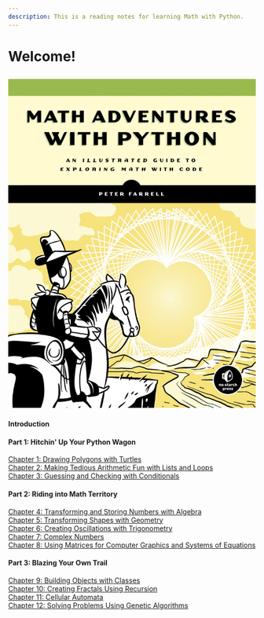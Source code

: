 ```yaml
---
description: This is a reading notes for learning Math with Python.
---
```


# Welcome!

## ![](<.gitbook/assets/圖片 (3).png>)

#### Introduction

#### Part 1: Hitchin' Up Your Python Wagon

[Chapter 1: Drawing Polygons with Turtles](contents/drawing-polygons-with-turtles.md)\
[Chapter 2: Making Tedious Arithmetic Fun with Lists and Loops](contents/2.-making-tedious-arithmetic-fun-with-lists-and-loops.md)\
[Chapter 3: Guessing and Checking with Conditionals](contents/3.-guessing-and-checking-with-conditionals.md)

#### Part 2: Riding into Math Territory

[Chapter 4: Transforming and Storing Numbers with Algebra](contents/4.-transforming-and-storing-numbers-with-algebra.md)\
[Chapter 5: Transforming Shapes with Geometry](contents/5.-transforming-shapes-with-geometry.md)\
[Chapter 6: Creating Oscillations with Trigonometry](contents/6.-creating-oscillations-with-trigonometry.md)\
[Chapter 7: Complex Numbers](contents/7.-complex-numbers.md)[\
Chapter 8: Using Matrices for Computer Graphics and Systems of Equations](contents/8.-using-matrices-for-computer-graphics-and-systems-of-equations.md)

#### Part 3: Blazing Your Own Trail

[Chapter 9: Building Objects with Classes](contents/9.-building-objects-with-classes.md)\
[Chapter 10: Creating Fractals Using Recursion](contents/10.-creating-fractals-using-recursion.md)\
[Chapter 11: Cellular Automata](contents/11.-cellular-automata.md)\
[Chapter 12: Solving Problems Using Genetic Algorithms](contents/12.-solving-problems-using-genetic-algorithms.md)
